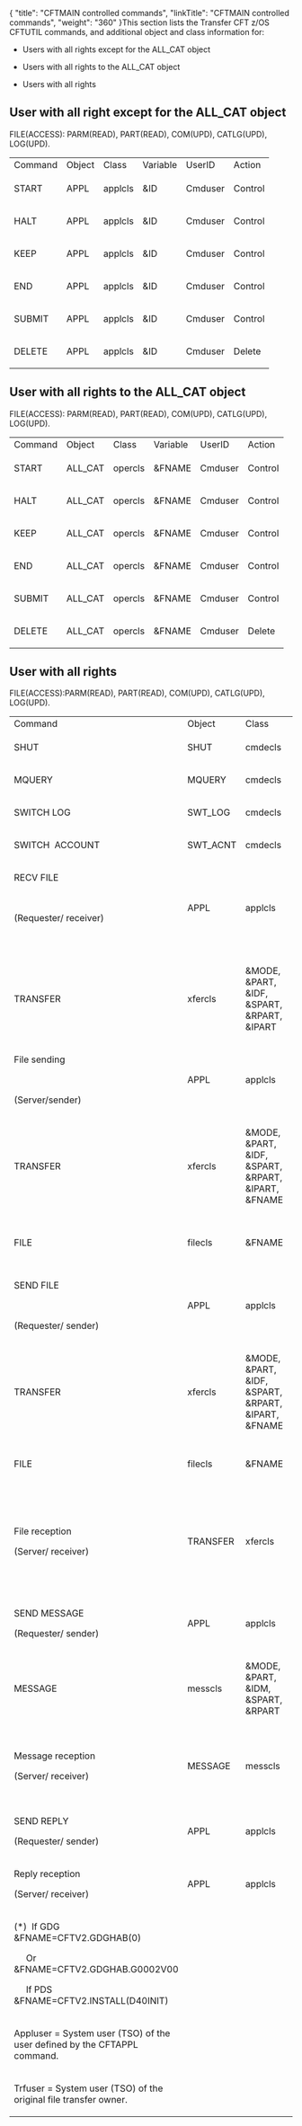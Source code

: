{
    "title": "CFTMAIN controlled commands",
    "linkTitle": "CFTMAIN controlled commands",
    "weight": "360"
}This section lists the Transfer CFT z/OS CFTUTIL commands, and additional object and class information for:

-   Users with all rights except for the ALL\_CAT object

<!-- -->

-   Users with all rights to the ALL\_CAT object

<!-- -->

-   Users with all rights

## User with all right except for the ALL\_CAT object

FILE(ACCESS): PARM(READ), PART(READ), COM(UPD), CATLG(UPD), LOG(UPD).

<table>
   <tbody>
      <tr>
         <td>Command         </td>
         <td>Object         </td>
         <td>Class         </td>
         <td>Variable         </td>
         <td>UserID         </td>
         <td>Action         </td>
      </tr>
      <tr>
         <td><p>START</p>         </td>
         <td><p>APPL</p>         </td>
         <td><p>applcls</p>         </td>
         <td><p>&amp;ID</p>         </td>
         <td><p>Cmduser</p>         </td>
         <td><p>Control</p>         </td>
      </tr>
      <tr>
         <td><p>HALT</p>         </td>
         <td><p>APPL</p>         </td>
         <td><p>applcls</p>         </td>
         <td><p>&amp;ID</p>         </td>
         <td><p>Cmduser</p>         </td>
         <td><p>Control</p>         </td>
      </tr>
      <tr>
         <td><p>KEEP</p>         </td>
         <td><p>APPL</p>         </td>
         <td><p>applcls</p>         </td>
         <td><p>&amp;ID</p>         </td>
         <td><p>Cmduser</p>         </td>
         <td><p>Control</p>         </td>
      </tr>
      <tr>
         <td><p>END</p>         </td>
         <td><p>APPL</p>         </td>
         <td><p>applcls</p>         </td>
         <td><p>&amp;ID</p>         </td>
         <td><p>Cmduser</p>         </td>
         <td><p>Control</p>         </td>
      </tr>
      <tr>
         <td><p>SUBMIT</p>         </td>
         <td><p>APPL</p>         </td>
         <td><p>applcls</p>         </td>
         <td><p>&amp;ID</p>         </td>
         <td><p>Cmduser</p>         </td>
         <td><p>Control</p>         </td>
      </tr>
      <tr>
         <td><p>DELETE</p>         </td>
         <td><p>APPL</p>         </td>
         <td><p>applcls</p>         </td>
         <td><p>&amp;ID</p>         </td>
         <td><p>Cmduser</p>         </td>
         <td><p>Delete</p>         </td>
      </tr>
   </tbody>
</table>

## User with all rights to the ALL\_CAT object

FILE(ACCESS): PARM(READ), PART(READ), COM(UPD), CATLG(UPD), LOG(UPD).

<table>
   <tbody>
      <tr>
         <td>Command         </td>
         <td>Object         </td>
         <td>Class         </td>
         <td>Variable         </td>
         <td>UserID         </td>
         <td>Action         </td>
      </tr>
      <tr>
         <td><p>START</p>         </td>
         <td><p>ALL_CAT</p>         </td>
         <td><p>opercls</p>         </td>
         <td><p>&amp;FNAME</p>         </td>
         <td><p>Cmduser</p>         </td>
         <td><p>Control</p>         </td>
      </tr>
      <tr>
         <td><p>HALT</p>         </td>
         <td><p>ALL_CAT</p>         </td>
         <td><p>opercls</p>         </td>
         <td><p>&amp;FNAME</p>         </td>
         <td><p>Cmduser</p>         </td>
         <td><p>Control</p>         </td>
      </tr>
      <tr>
         <td><p>KEEP</p>         </td>
         <td><p>ALL_CAT</p>         </td>
         <td><p>opercls</p>         </td>
         <td><p>&amp;FNAME</p>         </td>
         <td><p>Cmduser</p>         </td>
         <td><p>Control</p>         </td>
      </tr>
      <tr>
         <td><p>END</p>         </td>
         <td><p>ALL_CAT</p>         </td>
         <td><p>opercls</p>         </td>
         <td><p>&amp;FNAME</p>         </td>
         <td><p>Cmduser</p>         </td>
         <td><p>Control</p>         </td>
      </tr>
      <tr>
         <td><p>SUBMIT</p>         </td>
         <td><p>ALL_CAT</p>         </td>
         <td><p>opercls</p>         </td>
         <td><p>&amp;FNAME</p>         </td>
         <td><p>Cmduser</p>         </td>
         <td><p>Control</p>         </td>
      </tr>
      <tr>
         <td><p>DELETE</p>         </td>
         <td><p>ALL_CAT</p>         </td>
         <td><p>opercls</p>         </td>
         <td><p>&amp;FNAME</p>         </td>
         <td><p>Cmduser</p>         </td>
         <td><p>Delete</p>         </td>
      </tr>
   </tbody>
</table>

## User with all rights

FILE(ACCESS):PARM(READ), PART(READ), COM(UPD), CATLG(UPD), LOG(UPD).

<table>
   <tbody>
      <tr>
         <td>Command         </td>
         <td>Object         </td>
         <td>Class         </td>
         <td>Variable         </td>
         <td>UserID         </td>
         <td>Action         </td>
         <td>Notes         </td>
      </tr>
      <tr>
         <td><p>SHUT</p>         </td>
         <td><p>SHUT</p>         </td>
         <td><p>cmdecls</p>         </td>
         <td><p> </p>         </td>
         <td><p>Cmduser</p>         </td>
         <td><p>Create</p>         </td>
         <td><p> </p>         </td>
      </tr>
      <tr>
         <td><p>MQUERY</p>         </td>
         <td><p>MQUERY</p>         </td>
         <td><p>cmdecls</p>         </td>
         <td><p> </p>         </td>
         <td><p>Cmduser</p>         </td>
         <td><p>Create</p>         </td>
         <td><p> </p>         </td>
      </tr>
      <tr>
         <td><p>SWITCH LOG</p>         </td>
         <td><p>SWT_LOG</p>         </td>
         <td><p>cmdecls</p>         </td>
         <td><p> </p>         </td>
         <td><p>Cmduser</p>         </td>
         <td><p>Create</p>         </td>
         <td><p> </p>         </td>
      </tr>
      <tr>
         <td><p>SWITCH  ACCOUNT</p>         </td>
         <td><p>SWT_ACNT</p>         </td>
         <td><p>cmdecls</p>         </td>
         <td><p> </p>         </td>
         <td><p>Cmduser</p>         </td>
         <td><p>Create</p>         </td>
         <td><p> </p>         </td>
      </tr>
      <tr>
         <td><p>RECV FILE</p>
<p> </p>
<p>(Requester/ receiver)</p>
<p> </p>         </td>
         <td><p>APPL</p>         </td>
         <td><p>applcls</p>         </td>
         <td><p>&amp;ID</p>         </td>
         <td><p>Cmduser</p>         </td>
         <td><p>Create</p>         </td>
         <td><p> </p>         </td>
      </tr>
      <tr>
         <td><p>TRANSFER</p>         </td>
         <td><p>xfercls</p>         </td>
         <td><p>&amp;MODE, &amp;PART, &amp;IDF, &amp;SPART,  &amp;RPART,  &amp;IPART</p>         </td>
         <td><p>Appluser</p>         </td>
         <td><p>Create</p>         </td>
         <td><p>In receive mode, the &amp;FNAME variable is ignored.</p>         </td>
      </tr>
      <tr>
         <td><p>File sending</p>
<p> </p>
<p>(Server/sender)</p>         </td>
         <td><p>APPL</p>         </td>
         <td><p>applcls</p>         </td>
         <td><p>&amp;ID</p>         </td>
         <td><p>Cmduser</p>         </td>
         <td><p>Create</p>         </td>
         <td><p> </p>         </td>
      </tr>
      <tr>
         <td><p>TRANSFER</p>         </td>
         <td><p>xfercls</p>         </td>
         <td><p>&amp;MODE, &amp;PART, &amp;IDF, &amp;SPART, &amp;RPART, &amp;IPART, &amp;FNAME</p>         </td>
         <td><p>Appluser</p>
<p> </p>         </td>
         <td><p>Create</p>
<p> </p>         </td>
         <td><p>Include PDS and GDG cases (*)</p>         </td>
      </tr>
      <tr>
         <td><p>FILE</p>         </td>
         <td><p>filecls</p>         </td>
         <td><p>&amp;FNAME</p>         </td>
         <td><p>Appluser</p>         </td>
         <td><p>Read</p>
<p> </p>         </td>
         <td><p>Not applicable</p>         </td>
      </tr>
      <tr>
         <td><p>SEND FILE</p>
<p> </p>
<p>(Requester/ sender)</p>         </td>
         <td><p>APPL</p>         </td>
         <td><p>applcls</p>         </td>
         <td><p>&amp;ID</p>         </td>
         <td><p>Cmduser</p>         </td>
         <td><p>Create</p>         </td>
         <td><p> </p>         </td>
      </tr>
      <tr>
         <td><p>TRANSFER</p>         </td>
         <td><p>xfercls</p>         </td>
         <td><p>&amp;MODE, &amp;PART, &amp;IDF, &amp;SPART, &amp;RPART, &amp;IPART, &amp;FNAME</p>         </td>
         <td><p>Appluser</p>
<p> </p>         </td>
         <td><p>Create</p>
<p> </p>         </td>
         <td><p>Include PDS and GDG cases (*)</p>         </td>
      </tr>
      <tr>
         <td><p>FILE</p>         </td>
         <td><p>filecls</p>         </td>
         <td><p>&amp;FNAME</p>         </td>
         <td><p>Appluser</p>         </td>
         <td><p>Read</p>         </td>
         <td><p>Not applicable</p>         </td>
      </tr>
      <tr>
         <td><p>File reception</p>
<p>(Server/ receiver)</p>         </td>
         <td><p>TRANSFER</p>         </td>
         <td><p>xfercls</p>         </td>
         <td><p>&amp;MODE, &amp;PART, &amp;IDF, &amp;SPART, &amp;RPART, &amp;IPART</p>         </td>
         <td><p>Appluser</p>         </td>
         <td><p>Create</p>         </td>
         <td><p>In receive mode, the &amp;FNAME variable is ignored.</p>         </td>
      </tr>
      <tr>
         <td><p>SEND MESSAGE</p>
<p>(Requester/ sender)</p>         </td>
         <td><p>APPL</p>         </td>
         <td><p>applcls</p>         </td>
         <td><p>&amp;ID</p>         </td>
         <td><p>Cmduser</p>         </td>
         <td><p>Create</p>         </td>
         <td><p> </p>         </td>
      </tr>
      <tr>
         <td><p>MESSAGE</p>         </td>
         <td><p>messcls</p>         </td>
         <td><p>&amp;MODE, &amp;PART, &amp;IDM, &amp;SPART, &amp;RPART</p>         </td>
         <td><p>Appluser</p>         </td>
         <td><p>Create</p>         </td>
         <td><p> </p>         </td>
      </tr>
      <tr>
         <td><p>Message reception</p>
<p>(Server/ receiver)</p>         </td>
         <td><p>MESSAGE</p>         </td>
         <td><p>messcls</p>         </td>
         <td><p>&amp;MODE, &amp;PART, &amp;IDM, &amp;SPART, &amp;RPART</p>         </td>
         <td><p>Appluser</p>
<p> </p>         </td>
         <td><p>Create</p>
<p> </p>         </td>
         <td><p> </p>         </td>
      </tr>
      <tr>
         <td><p>SEND REPLY</p>
<p>(Requester/ sender)</p>         </td>
         <td><p>APPL</p>         </td>
         <td><p>applcls</p>         </td>
         <td><p>&amp;ID</p>         </td>
         <td><p>Cmduser</p>
<p> </p>         </td>
         <td><p>Create</p>
<p> </p>         </td>
         <td><p> </p>         </td>
      </tr>
      <tr>
         <td><p>Reply reception</p>
<p>(Server/ receiver)</p>         </td>
         <td><p>APPL</p>         </td>
         <td><p>applcls</p>         </td>
         <td><p>&amp;ID</p>         </td>
         <td><p>Trfuser</p>         </td>
         <td><p>Create</p>         </td>
         <td><p> </p>         </td>
      </tr>
      <tr>
         <td><p>(*)  If GDG &amp;FNAME=CFTV2.GDGHAB(0)</p>
<p>     Or         &amp;FNAME=CFTV2.GDGHAB.G0002V00</p>
<p>     If PDS   &amp;FNAME=CFTV2.INSTALL(D40INIT)</p>         </td>
      </tr>
      <tr>
         <td><p>Appluser = System user (TSO) of the user defined by the CFTAPPL command.</p>         </td>
      </tr>
      <tr>
         <td><p>Trfuser = System user (TSO) of the original file transfer owner.</p>         </td>
      </tr>
   </tbody>
</table>
